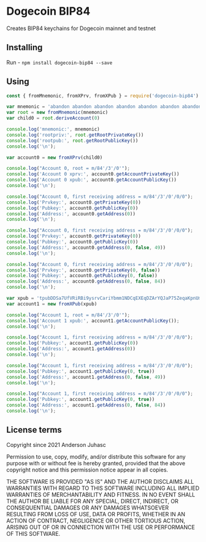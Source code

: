 # Dogecoin BIP84

Creates BIP84 keychains for Dogecoin mainnet and testnet

## Installing

Run - `npm install dogecoin-bip84 --save`

## Using

```javascript
const { fromMnemonic, fromXPrv, fromXPub } = require('dogecoin-bip84')

var mnemonic = 'abandon abandon abandon abandon abandon abandon abandon abandon abandon abandon abandon about'
var root = new fromMnemonic(mnemonic)
var child0 = root.deriveAccount(0)

console.log('mnemonic:', mnemonic)
console.log('rootpriv:', root.getRootPrivateKey())
console.log('rootpub:', root.getRootPublicKey())
console.log('\n');

var account0 = new fromXPrv(child0)

console.log("Account 0, root = m/84'/3'/0'");
console.log('Account 0 xprv:', account0.getAccountPrivateKey())
console.log('Account 0 xpub:', account0.getAccountPublicKey())
console.log('\n');

console.log("Account 0, first receiving address = m/84'/3'/0'/0/0");
console.log('Prvkey:', account0.getPrivateKey(0))
console.log('Pubkey:', account0.getPublicKey(0))
console.log('Address:', account0.getAddress(0))
console.log('\n');

console.log("Account 0, first receiving address = m/84'/3'/0'/0/0");
console.log('Prvkey:', account0.getPrivateKey(0))
console.log('Pubkey:', account0.getPublicKey(0))
console.log('Address:', account0.getAddress(0, false, 49))
console.log('\n');

console.log("Account 0, first receiving address = m/84'/3'/0'/0/0");
console.log('Prvkey:', account0.getPrivateKey(0, false))
console.log('Pubkey:', account0.getPublicKey(0, false))
console.log('Address:', account0.getAddress(0, false, 84))
console.log('\n');

var xpub = 'tpubDDSa7UfVRiRBi9ysrvCariYbmm1NDCqEXEqDZArYQJaP75ZeqaKpnUm2tF45QXUQBcPA8NjDfTHWY3cdjwBnh2L2gwoSitnvv92ZTEgmScv'
var account1 = new fromXPub(xpub)

console.log("Account 1, root = m/84'/3'/0'");
console.log('Account 1 xpub:', account1.getAccountPublicKey());
console.log('\n');

console.log("Account 1, first receiving address = m/84'/3'/0'/0/0");
console.log('Pubkey:', account1.getPublicKey(0))
console.log('Address:', account1.getAddress(0))
console.log('\n');

console.log("Account 1, first receiving address = m/84'/3'/0'/0/0");
console.log('Pubkey:', account1.getPublicKey(0, true))
console.log('Address:', account1.getAddress(0, false, 49))
console.log('\n');

console.log("Account 1, first receiving address = m/84'/3'/0'/0/0");
console.log('Pubkey:', account1.getPublicKey(0, true))
console.log('Address:', account1.getAddress(0, false, 84))
console.log('\n');
```


## License terms

Copyright since 2021 Anderson Juhasc

Permission to use, copy, modify, and/or distribute this software for any purpose with or without fee is hereby granted, provided that the above copyright notice and this permission notice appear in all copies.

THE SOFTWARE IS PROVIDED "AS IS" AND THE AUTHOR DISCLAIMS ALL WARRANTIES WITH REGARD TO THIS SOFTWARE INCLUDING ALL IMPLIED WARRANTIES OF MERCHANTABILITY AND FITNESS. IN NO EVENT SHALL THE AUTHOR BE LIABLE FOR ANY SPECIAL, DIRECT, INDIRECT, OR CONSEQUENTIAL DAMAGES OR ANY DAMAGES WHATSOEVER RESULTING FROM LOSS OF USE, DATA OR PROFITS, WHETHER IN AN ACTION OF CONTRACT, NEGLIGENCE OR OTHER TORTIOUS ACTION, ARISING OUT OF OR IN CONNECTION WITH THE USE OR PERFORMANCE OF THIS SOFTWARE.

